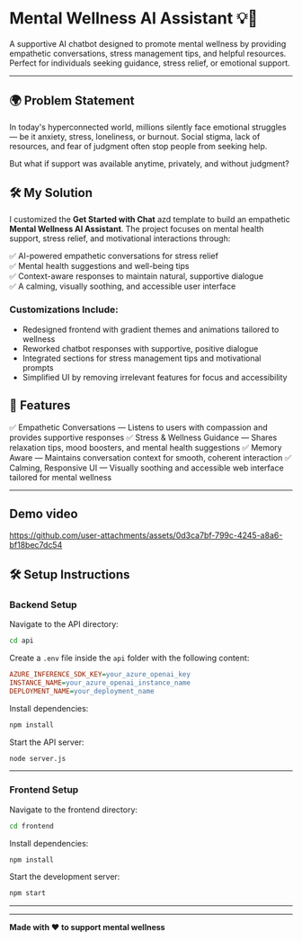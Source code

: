 # Mental Wellness AI Assistant 💡💬

A supportive AI chatbot designed to promote mental wellness by providing empathetic conversations, stress management tips, and helpful resources. Perfect for individuals seeking guidance, stress relief, or emotional support.

---
## 🌍 Problem Statement
In today's hyperconnected world, millions silently face emotional struggles — be it anxiety, stress, loneliness, or burnout. Social stigma, lack of resources, and fear of judgment often stop people from seeking help.

But what if support was available anytime, privately, and without judgment?

## 🛠️ My Solution
I customized the **Get Started with Chat** azd template to build an empathetic **Mental Wellness AI Assistant**. The project focuses on mental health support, stress relief, and motivational interactions through:

✅ AI-powered empathetic conversations for stress relief  
✅ Mental health suggestions and well-being tips   
✅ Context-aware responses to maintain natural, supportive dialogue  
✅ A calming, visually soothing, and accessible user interface  
### Customizations Include:

- Redesigned frontend with gradient themes and animations tailored to wellness  
- Reworked chatbot responses with supportive, positive dialogue  
- Integrated sections for stress management tips and motivational prompts  
- Simplified UI by removing irrelevant features for focus and accessibility  

## 🚀 Features

✅ Empathetic Conversations — Listens to users with compassion and provides supportive responses
✅ Stress & Wellness Guidance — Shares relaxation tips, mood boosters, and mental health suggestions
✅ Memory Aware — Maintains conversation context for smooth, coherent interaction
✅ Calming, Responsive UI — Visually soothing and accessible web interface tailored for mental wellness

---


## Demo video


https://github.com/user-attachments/assets/0d3ca7bf-799c-4245-a8a6-bf18bec7dc54





## 🛠️ Setup Instructions

### Backend Setup

Navigate to the API directory:

```bash
cd api
```

Create a `.env` file inside the `api` folder with the following content:

```ini
AZURE_INFERENCE_SDK_KEY=your_azure_openai_key  
INSTANCE_NAME=your_azure_openai_instance_name  
DEPLOYMENT_NAME=your_deployment_name  
```

Install dependencies:

```bash
npm install
```

Start the API server:

```bash
node server.js
```

---

### Frontend Setup

Navigate to the frontend directory:

```bash
cd frontend
```

Install dependencies:

```bash
npm install
```

Start the development server:

```bash
npm start
```

---

---

**Made with ❤️ to support mental wellness**
